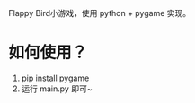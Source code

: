 Flappy Bird小游戏，使用 python + pygame 实现。

# 如何使用？

1. pip install pygame
2. 运行 main.py 即可~

[](/readme/flappy%20bird.png)
[](/readme/flappy%20bird.png)
